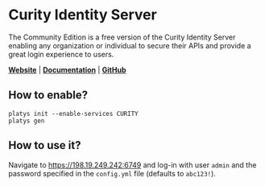 # Curity Identity Server

The Community Edition is a free version of the Curity Identity Server enabling any organization or individual to secure their APIs and provide a great login experience to users.

**[Website](https://curity.io/)** | **[Documentation](https://curity.io/resources/getting-started/)** | **[GitHub](https://github.com/curityio)**

## How to enable?

```
platys init --enable-services CURITY
platys gen
```

## How to use it?

Navigate to <https://198.19.249.242:6749> and log-in with user `admin` and the password specified in the `config.yml` file (defaults to `abc123!`).
